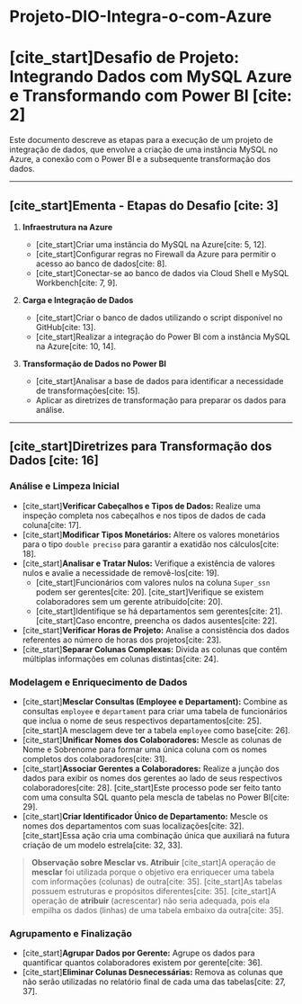 # Projeto-DIO-Integra-o-com-Azure

# [cite_start]Desafio de Projeto: Integrando Dados com MySQL Azure e Transformando com Power BI [cite: 2]

Este documento descreve as etapas para a execução de um projeto de integração de dados, que envolve a criação de uma instância MySQL no Azure, a conexão com o Power BI e a subsequente transformação dos dados.

---

## [cite_start]Ementa - Etapas do Desafio [cite: 3]

1.  **Infraestrutura na Azure**
    * [cite_start]Criar uma instância do MySQL na Azure[cite: 5, 12].
    * [cite_start]Configurar regras no Firewall da Azure para permitir o acesso ao banco de dados[cite: 8].
    * [cite_start]Conectar-se ao banco de dados via Cloud Shell e MySQL Workbench[cite: 7, 9].

2.  **Carga e Integração de Dados**
    * [cite_start]Criar o banco de dados utilizando o script disponível no GitHub[cite: 13].
    * [cite_start]Realizar a integração do Power BI com a instância MySQL na Azure[cite: 10, 14].

3.  **Transformação de Dados no Power BI**
    * [cite_start]Analisar a base de dados para identificar a necessidade de transformações[cite: 15].
    * Aplicar as diretrizes de transformação para preparar os dados para análise.

---

## [cite_start]Diretrizes para Transformação dos Dados [cite: 16]

### Análise e Limpeza Inicial

* [cite_start]**Verificar Cabeçalhos e Tipos de Dados:** Realize uma inspeção completa nos cabeçalhos e nos tipos de dados de cada coluna[cite: 17].
* [cite_start]**Modificar Tipos Monetários:** Altere os valores monetários para o tipo `double preciso` para garantir a exatidão nos cálculos[cite: 18].
* [cite_start]**Analisar e Tratar Nulos:** Verifique a existência de valores nulos e avalie a necessidade de removê-los[cite: 19].
    * [cite_start]Funcionários com valores nulos na coluna `Super_ssn` podem ser gerentes[cite: 20]. [cite_start]Verifique se existem colaboradores sem um gerente atribuído[cite: 20].
    * [cite_start]Identifique se há departamentos sem gerentes[cite: 21]. [cite_start]Caso encontre, preencha os dados ausentes[cite: 22].
* [cite_start]**Verificar Horas de Projeto:** Analise a consistência dos dados referentes ao número de horas dos projetos[cite: 23].
* [cite_start]**Separar Colunas Complexas:** Divida as colunas que contêm múltiplas informações em colunas distintas[cite: 24].

### Modelagem e Enriquecimento de Dados

* [cite_start]**Mesclar Consultas (Employee e Departament):** Combine as consultas `employee` e `departament` para criar uma tabela de funcionários que inclua o nome de seus respectivos departamentos[cite: 25]. [cite_start]A mesclagem deve ter a tabela `employee` como base[cite: 26].
* [cite_start]**Unificar Nomes dos Colaboradores:** Mescle as colunas de Nome e Sobrenome para formar uma única coluna com os nomes completos dos colaboradores[cite: 31].
* [cite_start]**Associar Gerentes a Colaboradores:** Realize a junção dos dados para exibir os nomes dos gerentes ao lado de seus respectivos colaboradores[cite: 28]. [cite_start]Este processo pode ser feito tanto com uma consulta SQL quanto pela mescla de tabelas no Power BI[cite: 29].
* [cite_start]**Criar Identificador Único de Departamento:** Mescle os nomes dos departamentos com suas localizações[cite: 32]. [cite_start]Essa ação cria uma combinação única que auxiliará na futura criação de um modelo estrela[cite: 32, 33].

> **Observação sobre Mesclar vs. Atribuir**
> [cite_start]A operação de **mesclar** foi utilizada porque o objetivo era enriquecer uma tabela com informações (colunas) de outra[cite: 35]. [cite_start]As tabelas possuem estruturas e propósitos diferentes[cite: 35]. [cite_start]A operação de **atribuir** (acrescentar) não seria adequada, pois ela empilha os dados (linhas) de uma tabela embaixo da outra[cite: 35].

### Agrupamento e Finalização

* [cite_start]**Agrupar Dados por Gerente:** Agrupe os dados para quantificar quantos colaboradores existem por gerente[cite: 36].
* [cite_start]**Eliminar Colunas Desnecessárias:** Remova as colunas que não serão utilizadas no relatório final de cada uma das tabelas[cite: 27, 37].
